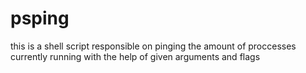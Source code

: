 # psping
this is a shell script responsible on pinging the amount of proccesses currently running with the help of given arguments and flags
